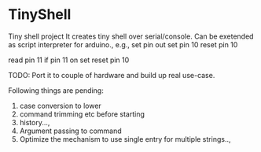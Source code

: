 # TinyShell
Tiny shell project
It creates tiny shell over serial/console.
Can be exetended as script interpreter for arduino.,
e.g.,
set pin out
set pin 10
reset pin 10

read pin 11
if pin 11 on set reset pin 10

TODO:
Port it to couple of hardware and build up real use-case.

Following things are pending:
1)  case conversion to lower
2)  command trimming etc before starting
3)	history...,
4)  Argument passing to command
5)	Optimize the mechanism to use single entry for multiple strings..,
